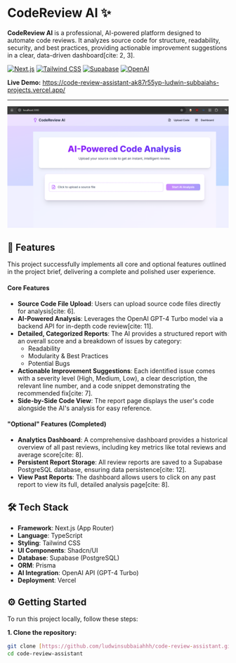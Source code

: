# CodeReview AI ✨

**CodeReview AI** is a professional, AI-powered platform designed to automate code reviews. It analyzes source code for structure, readability, security, and best practices, providing actionable improvement suggestions in a clear, data-driven dashboard[cite: 2, 3].

[![Next.js](https://img.shields.io/badge/Next.js-000000?style=for-the-badge&logo=nextdotjs&logoColor=white)](https://nextjs.org/)
[![Tailwind CSS](https://img.shields.io/badge/Tailwind_CSS-38B2AC?style=for-the-badge&logo=tailwind-css&logoColor=white)](https://tailwindcss.com/)
[![Supabase](https://img.shields.io/badge/Supabase-3ECF8E?style=for-the-badge&logo=supabase&logoColor=white)](https://supabase.com/)
[![OpenAI](https://img.shields.io/badge/OpenAI-412991?style=for-the-badge&logo=openai&logoColor=white)](https://openai.com/)

**Live Demo:** https://code-review-assistant-ak87r55yp-ludwin-subbaiahs-projects.vercel.app/

---

![CodeReview AI Homepage](https://github.com/ludwinsubbaiahhh/code-review-assistant/blob/main/home%20page.png?raw=true)

## 🚀 Features

This project successfully implements all core and optional features outlined in the project brief, delivering a complete and polished user experience.

#### Core Features
-   **Source Code File Upload**: Users can upload source code files directly for analysis[cite: 6].
-   **AI-Powered Analysis**: Leverages the OpenAI GPT-4 Turbo model via a backend API for in-depth code review[cite: 11].
-   **Detailed, Categorized Reports**: The AI provides a structured report with an overall score and a breakdown of issues by category:
    -   Readability
    -   Modularity & Best Practices
    -   Potential Bugs
-   **Actionable Improvement Suggestions**: Each identified issue comes with a severity level (High, Medium, Low), a clear description, the relevant line number, and a code snippet demonstrating the recommended fix[cite: 7].
-   **Side-by-Side Code View**: The report page displays the user's code alongside the AI's analysis for easy reference.

#### "Optional" Features (Completed)
-   **Analytics Dashboard**: A comprehensive dashboard provides a historical overview of all past reviews, including key metrics like total reviews and average score[cite: 8].
-   **Persistent Report Storage**: All review reports are saved to a Supabase PostgreSQL database, ensuring data persistence[cite: 12].
-   **View Past Reports**: The dashboard allows users to click on any past report to view its full, detailed analysis page[cite: 8].

## 🛠️ Tech Stack

-   **Framework**: Next.js (App Router)
-   **Language**: TypeScript
-   **Styling**: Tailwind CSS
-   **UI Components**: Shadcn/UI
-   **Database**: Supabase (PostgreSQL)
-   **ORM**: Prisma
-   **AI Integration**: OpenAI API (GPT-4 Turbo)
-   **Deployment**: Vercel

## ⚙️ Getting Started

To run this project locally, follow these steps:

**1. Clone the repository:**
```bash
git clone [https://github.com/ludwinsubbaiahhh/code-review-assistant.git](https://github.com/ludwinsubbaiahhh/code-review-assistant.git)
cd code-review-assistant
